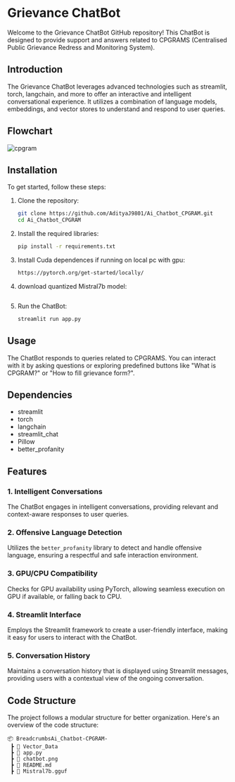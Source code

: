 # Grievance ChatBot

Welcome to the Grievance ChatBot GitHub repository! This ChatBot is designed to provide support and answers related to CPGRAMS (Centralised Public Grievance Redress and Monitoring System).

## Introduction

The Grievance ChatBot leverages advanced technologies such as streamlit, torch, langchain, and more to offer an interactive and intelligent conversational experience. It utilizes a combination of language models, embeddings, and vector stores to understand and respond to user queries.

## Flowchart
![cpgram](https://github.com/AdityaJ9801/Ai_Chatbot-CPGRAM-/assets/124603391/2e4182c8-0699-461c-b471-aa85d963bd8c)

## Installation

To get started, follow these steps:

1. Clone the repository:
    ```bash
    git clone https://github.com/AdityaJ9801/Ai_Chatbot_CPGRAM.git
    cd Ai_Chatbot_CPGRAM
    ```
2. Install the required libraries:
    ```bash
    pip install -r requirements.txt
    ```
3. Install Cuda dependences if running on local pc with gpu:
    ```bash
   https://pytorch.org/get-started/locally/
    ```
4. download quantized Mistral7b model:
   ```bash
    ```
5. Run the ChatBot:
    ```bash
    streamlit run app.py
    ```
## Usage

The ChatBot responds to queries related to CPGRAMS. You can interact with it by asking questions or exploring predefined buttons like "What is CPGRAM?" or "How to fill grievance form?".

## Dependencies

- streamlit
- torch
- langchain
- streamlit_chat
- Pillow
- better_profanity

## Features

### 1. Intelligent Conversations
The ChatBot engages in intelligent conversations, providing relevant and context-aware responses to user queries.

### 2. Offensive Language Detection
Utilizes the `better_profanity` library to detect and handle offensive language, ensuring a respectful and safe interaction environment.

### 3. GPU/CPU Compatibility
Checks for GPU availability using PyTorch, allowing seamless execution on GPU if available, or falling back to CPU.

### 4. Streamlit Interface
Employs the Streamlit framework to create a user-friendly interface, making it easy for users to interact with the ChatBot.

### 5. Conversation History
Maintains a conversation history that is displayed using Streamlit messages, providing users with a contextual view of the ongoing conversation.

## Code Structure

The project follows a modular structure for better organization. Here's an overview of the code structure:

```plaintext
📦 BreadcrumbsAi_Chatbot-CPGRAM-
 ┣ 📂 Vector_Data
 ┣ 📜 app.py
 ┣ 📜 chatbot.png
 ┣ 📜 README.md
 ┣ 📜 Mistral7b.gguf
